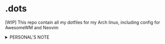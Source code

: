 # .dots

[WIP] This repo contain all my dotfiles for my Arch linux, including config for AwesomeWM and Neovim

<details>
  <summary>PERSONAL'S NOTE</summary>

  <details>
    <summary>Noatime</summary>

Change in `/etc/fstab`:

```
UUID="UUID" "mount point" "file system" rw,noatime,...
```

  </details>

  <details>
    <summary>Use Google DNS</summary>

In `/etc/resolv.conf`, add this:

```
options timeout:1
options single-request

nameserver 8.8.8.8
nameserver 8.8.4.4
nameserver 1.1.1.1
```

  </details>

  <details>
    <summary>Silent boot</summary>

Follow silent boot guide on arch linux wiki

  </details>

  <details>
    <summary> Dotdrop </summary>

Setup and install

```
cd ~/.dots
pip3 install -r dotdrop/requirements.txt --user
./dotdrop.sh --cfg=~/.dots/cconfig.yaml install
```

  </details>

  <details>
  <summary> GTK Theme I use </summary>

-   GRUB theme: [Sleek orange](https://www.gnome-look.org/p/1414997/) (using install script in the package)
-   Cursor theme: [sweet cursor (git)](https://aur.archlinux.org/sweet-theme-nova-git.git), [breeze hacked](https://github.com/clayrisser/breeze-hacked-cursor-theme)
-   Install via aur, use lxappearance to set, breeze hacked must have all dependencies installed
-   Icons: [candy icons](https://aur.archlinux.org/candy-icons-git.git`)
-   Install via aur, use lxappearance to set

  </details>

  <details>
  <summary> Writing vietnamese in arch </summary>

Download ibus and ibus-bamboo:

```
$ sudo pacman -S ibus
and
$ yay -S ibus-bambo
```

Open terminal, run `ibus-setup`

-   On tab "Input Method"
-   You can remove another method and keep "English - English (US)"
-   Click "Add"
-   Click on the three dot
-   Choose Vietnamese or type "Vietnamese" in the search bar
-   Choose "Bamboo"
-   Now you can close

Back to terminal:

```
$ sudo $EDITOR ~/.bashrc (or .zshrc, etc)
[...]
export GTK_IM_MODULE=ibus
export QT_IM_MODULE=ibus
export XMODIFIERS=@im=ibus
export QT4_IM_MODULE=ibus
export CLUTTER_IM_MODULE=ibus
export GLFW_IM_MODULE=xim
```

Add this in your start up application (i.e i'm using awesomewm):

```
[...]
awful.spawn.with_shell("ibus-daemon -drx")
[...]
```

Reboot, enjoy!

  <details>
  <summary><i>IBBB's Note</i></summary>

<i>If you encountered a problem, I suggest first visit [Ibus-bamboo Wiki](https://github.com/BambooEngine/ibus-bamboo/wiki)</i>

Some other window manager have different syntax of autostart, the program to execute is 'ibus-daemon -drx'

To fix facebook bug, click on any input box, press `Shift + ~` and choose the third one (or the forth one)

If you still can't type Vietnamese, run:

```
$ ibus-daemon -drx

and

$ ibus restart
```

and restart your DE or WM

Autofill bug in firefox: open `about:config`, change `browser.urlbar.autofill` to <i>`false`</i>

</details>
  </details>
</details>
